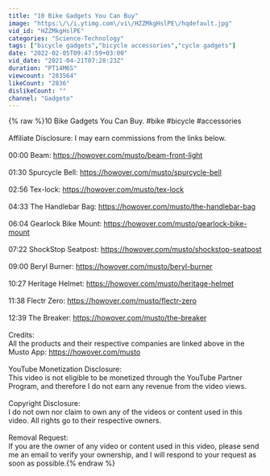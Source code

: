 ```yaml
---
title: "10 Bike Gadgets You Can Buy"
image: "https:\/\/i.ytimg.com\/vi\/HZZMkgHslPE\/hqdefault.jpg"
vid_id: "HZZMkgHslPE"
categories: "Science-Technology"
tags: ["bicycle gadgets","bicycle accessories","cycle gadgets"]
date: "2022-02-05T09:47:59+03:00"
vid_date: "2021-04-21T07:28:23Z"
duration: "PT14M6S"
viewcount: "283564"
likeCount: "2836"
dislikeCount: ""
channel: "Gadgeto"
---
```

{% raw %}10 Bike Gadgets You Can Buy. #bike #bicycle #accessories<br /><br />Affiliate Disclosure: I may earn commissions from the links below.<br /><br />00:00 Beam: <a rel="nofollow" target="blank" href="https://howover.com/musto/beam-front-light">https://howover.com/musto/beam-front-light</a><br /><br />01:30 Spurcycle Bell: <a rel="nofollow" target="blank" href="https://howover.com/musto/spurcycle-bell">https://howover.com/musto/spurcycle-bell</a><br /><br />02:56 Tex-lock: <a rel="nofollow" target="blank" href="https://howover.com/musto/tex-lock">https://howover.com/musto/tex-lock</a><br /><br />04:33 The Handlebar Bag: <a rel="nofollow" target="blank" href="https://howover.com/musto/the-handlebar-bag">https://howover.com/musto/the-handlebar-bag</a><br /><br />06:04 Gearlock Bike Mount: <a rel="nofollow" target="blank" href="https://howover.com/musto/gearlock-bike-mount">https://howover.com/musto/gearlock-bike-mount</a><br /><br />07:22 ShockStop Seatpost: <a rel="nofollow" target="blank" href="https://howover.com/musto/shockstop-seatpost">https://howover.com/musto/shockstop-seatpost</a><br /><br />09:00 Beryl Burner: <a rel="nofollow" target="blank" href="https://howover.com/musto/beryl-burner">https://howover.com/musto/beryl-burner</a><br /><br />10:27 Heritage Helmet: <a rel="nofollow" target="blank" href="https://howover.com/musto/heritage-helmet">https://howover.com/musto/heritage-helmet</a><br /><br />11:38 Flectr Zero: <a rel="nofollow" target="blank" href="https://howover.com/musto/flectr-zero">https://howover.com/musto/flectr-zero</a><br /><br />12:39 The Breaker: <a rel="nofollow" target="blank" href="https://howover.com/musto/the-breaker">https://howover.com/musto/the-breaker</a><br /><br />Credits:<br />All the products and their respective companies are linked above in the Musto App: <a rel="nofollow" target="blank" href="https://howover.com/musto">https://howover.com/musto</a><br /><br />YouTube Monetization Disclosure:<br />This video is not eligible to be monetized through the YouTube Partner Program, and therefore I do not earn any revenue from the video views.<br /><br />Copyright Disclosure:<br />I do not own nor claim to own any of the videos or content used in this video. All rights go to their respective owners.<br /><br />Removal Request:<br />If you are the owner of any video or content used in this video, please send me an email to verify your ownership, and I will respond to your request as soon as possible.{% endraw %}
